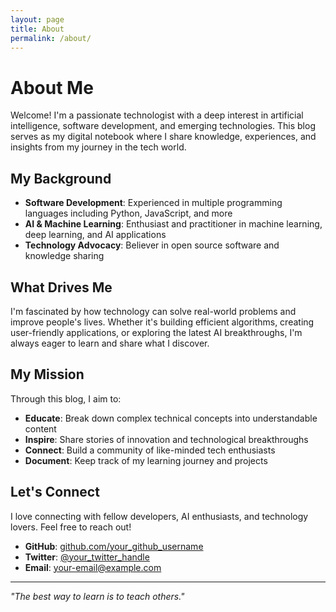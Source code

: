 ```yaml
---
layout: page
title: About
permalink: /about/
---
```


# About Me

Welcome! I'm a passionate technologist with a deep interest in artificial intelligence, software development, and emerging technologies. This blog serves as my digital notebook where I share knowledge, experiences, and insights from my journey in the tech world.

## My Background

- **Software Development**: Experienced in multiple programming languages including Python, JavaScript, and more
- **AI & Machine Learning**: Enthusiast and practitioner in machine learning, deep learning, and AI applications
- **Technology Advocacy**: Believer in open source software and knowledge sharing

## What Drives Me

I'm fascinated by how technology can solve real-world problems and improve people's lives. Whether it's building efficient algorithms, creating user-friendly applications, or exploring the latest AI breakthroughs, I'm always eager to learn and share what I discover.

## My Mission

Through this blog, I aim to:

- **Educate**: Break down complex technical concepts into understandable content
- **Inspire**: Share stories of innovation and technological breakthroughs
- **Connect**: Build a community of like-minded tech enthusiasts
- **Document**: Keep track of my learning journey and projects

## Let's Connect

I love connecting with fellow developers, AI enthusiasts, and technology lovers. Feel free to reach out!

- **GitHub**: [github.com/your_github_username](https://github.com/your_github_username)
- **Twitter**: [@your_twitter_handle](https://twitter.com/your_twitter_handle)
- **Email**: [your-email@example.com](mailto:your-email@example.com)

---

*"The best way to learn is to teach others."*
